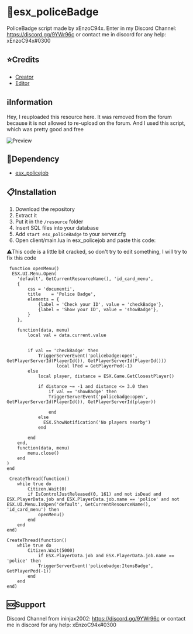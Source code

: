 # 👮esx_policeBadge
PoliceBadge script made by xEnzoC94x. 
Enter in my Discord Channel: https://discord.gg/9YWr96c
or contact me in discord for any help: xEnzoC94x#0300
## ⭐Credits
- [Creator](https://github.com/jonassvensson4)
- [Editor](https://forum.cfx.re/u/ininjax2002)

## ℹ️Information
Hey, I reuploaded this resource here. It was removed from the forum because it is not allowed to re-upload on the forum.
And I used this script, which was pretty good and free


![Preview](https://user-images.githubusercontent.com/60815764/149531284-6eaf11fe-6855-40a1-8ff6-560aa371d4cf.png)

## 🧱Dependency
 - [esx_policejob](https://github.com/Zerofour04/esx_policejob-handcuffmoving) 

## 📋Installation
1. Download the repository
2. Extract it
3. Put it in the `/resource` folder
4. Insert SQL files into your database
5. Add ```start esx_policeBadge``` to your server.cfg
6. Open client/main.lua in esx_policejob and paste this code:

⚠️This code is a little bit cracked, so don't try to edit something, I will try to fix this code
```
 function openMenu()
  ESX.UI.Menu.Open(
	'default', GetCurrentResourceName(), 'id_card_menu',
	{
	    css = 'documenti',
		title    = 'Police Badge',
		elements = {
			{label = 'Check your ID', value = 'checkBadge'},
			{label = 'Show your ID', value = 'showBadge'},
		}
	},
	
	function(data, menu)
		local val = data.current.value

		
		if val == 'checkBadge' then
			TriggerServerEvent('policebadge:open', GetPlayerServerId(PlayerId()), GetPlayerServerId(PlayerId()))
                   local lPed = GetPlayerPed(-1)         
		else
			local player, distance = ESX.Game.GetClosestPlayer()
			
			if distance ~= -1 and distance <= 3.0 then
				if val == 'showBadge' then
				TriggerServerEvent('policebadge:open', GetPlayerServerId(PlayerId()), GetPlayerServerId(player))

				end
			else
			  ESX.ShowNotification('No players nearby')
			end
		
		end
	end,
	function(data, menu)
		menu.close()
	end
)
end
 
 CreateThread(function()
    while true do 
        Citizen.Wait(0)
		if IsControlJustReleased(0, 161) and not isDead and ESX.PlayerData.job and ESX.PlayerData.job.name == 'police' and not ESX.UI.Menu.IsOpen('default', GetCurrentResourceName(), 'id_card_menu') then
			openMenu()
		end
	end
end)
		
CreateThread(function()
    while true do 
        Citizen.Wait(5000)
			if ESX.PlayerData.job and ESX.PlayerData.job.name == 'police' then
            TriggerServerEvent('policebadge:ItemsBadge', GetPlayerPed(-1))
		end	
    end
end)
```
## 🆘Support
Discord Channel from ininjax2002: https://discord.gg/9YWr96c
or contact me in discord for any help: xEnzoC94x#0300
